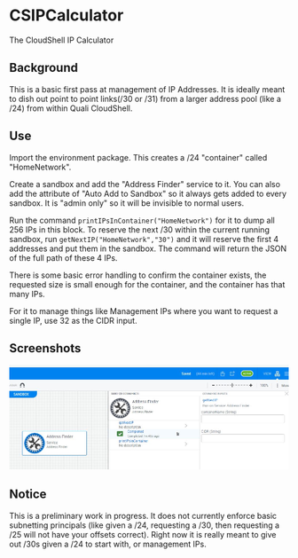 # CSIPCalculator
The CloudShell IP Calculator

## Background
This is a basic first pass at management of IP Addresses. It is ideally meant to dish out point to point links(/30 or /31) from a larger address pool (like a /24) from within Quali CloudShell.

## Use
Import the environment package. This creates a /24 "container" called "HomeNetwork".

Create a sandbox and add the "Address Finder" service to it. You can also add the attribute of "Auto Add to Sandbox" so it always gets added to every sandbox. It is "admin only" so it will be invisible to normal users.

Run the command `printIPsInContainer("HomeNetwork")` for it to dump all 256 IPs in this block. To reserve the next /30 within the current running sandbox, run `getNextIP("HomeNetwork","30")` and it will reserve the first 4 addresses and put them in the sandbox. The command will return the JSON of the full path of these 4 IPs.

There is some basic error handling to confirm the container exists, the requested size is small enough for the container, and the container has that many IPs.

For it to manage things like Management IPs where you want to request a single IP, use 32 as the CIDR input.

## Screenshots
![](/Screenshots/SS01.jpg)

## Notice
This is a preliminary work in progress. It does not currently enforce basic subnetting principals (like given a /24, requesting a /30, then requesting a /25 will not have your offsets correct). Right now it is really meant to give out /30s given a /24 to start with, or management IPs.
